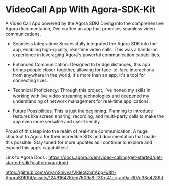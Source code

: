 # VideoCall App With Agora-SDK-Kit

A Video Call App powered by the Agora SDK! Diving into the comprehensive Agora documentation, I've crafted an app that promises seamless video communications. 

* Seamless Integration: Successfully integrated the Agora SDK into the app, enabling high-quality, real-time video calls. This was a hands-on experience in leveraging Agora's powerful communication capabilities.

* Enhanced Communication: Designed to bridge distances, this app brings people closer together, allowing for face-to-face interactions from anywhere in the world. It's more than an app; it's a tool for connecting lives.

* Technical Proficiency: Through this project, I've honed my skills in working with live video streaming technologies and deepened my understanding of network management for real-time applications.

* Future Possibilities: This is just the beginning. Planning to introduce features like screen sharing, recording, and multi-party calls to make the app even more versatile and user-friendly.

Proud of this leap into the realm of real-time communication. A huge shoutout to Agora for their incredible SDK and documentation that made this possible. Stay tuned for more updates as I continue to explore and expand this app’s capabilities!

Link to Agora Docs : https://docs.agora.io/en/video-calling/get-started/get-started-sdk?platform=android


https://github.com/AryanShivva/VideoChatApp-with-AgoraSDKKit/assets/124916476/ed7609a8-f31b-41cc-ab9a-607e38e4289d


